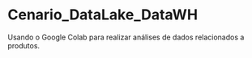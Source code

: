 # Cenario_DataLake_DataWH
Usando o Google Colab para realizar análises de dados relacionados a produtos.
